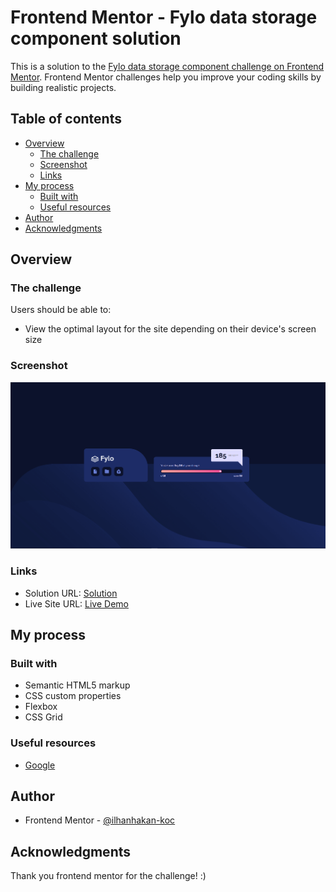 # Frontend Mentor - Fylo data storage component solution

This is a solution to the [Fylo data storage component challenge on Frontend Mentor](https://www.frontendmentor.io/challenges/fylo-data-storage-component-1dZPRbV5n). Frontend Mentor challenges help you improve your coding skills by building realistic projects. 

## Table of contents

- [Overview](#overview)
  - [The challenge](#the-challenge)
  - [Screenshot](#screenshot)
  - [Links](#links)
- [My process](#my-process)
  - [Built with](#built-with)
  - [Useful resources](#useful-resources)
- [Author](#author)
- [Acknowledgments](#acknowledgments)

## Overview

### The challenge

Users should be able to:

- View the optimal layout for the site depending on their device's screen size

### Screenshot

![](./screenshot.PNG)

### Links

- Solution URL: [Solution](https://www.frontendmentor.io/solutions/responsive-fylo-data-storage-component-Fa7sLyUjHm)
- Live Site URL: [Live Demo](https://ilhanhakan-koc.github.io/frontend_fylo_challenge/)

## My process

### Built with

- Semantic HTML5 markup
- CSS custom properties
- Flexbox
- CSS Grid

### Useful resources

- [Google](https://www.google.com) 

## Author

- Frontend Mentor - [@ilhanhakan-koc](https://www.frontendmentor.io/profile/ilhanhakan-koc)

## Acknowledgments

Thank you frontend mentor for the challenge! :)
